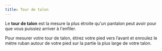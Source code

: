```yaml
---
title: Tour de talon
---
```


Le **tour de talon** est la mesure la plus étroite qu'un pantalon peut avoir pour que vous puissiez arriver à l'enfiler.

Pour mesurer votre tour de talon, étirez votre pied vers l’avant et enroulez le mètre ruban autour de votre pied sur la partie la plus large de votre talon.
